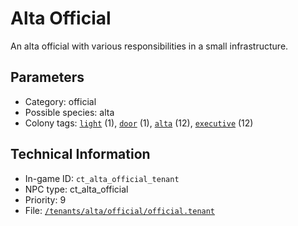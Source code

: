 # Alta Official

An alta official with various responsibilities in a small infrastructure.

## Parameters

- Category: official
- Possible species: alta
- Colony tags: [`light`](https://ceterai.github.io/MyEnternia/Wiki/Tags/Light) (1), [`door`](https://ceterai.github.io/MyEnternia/Wiki/Tags/Door) (1), [`alta`](https://ceterai.github.io/MyEnternia/Wiki/Tags/Alta) (12), [`executive`](https://ceterai.github.io/MyEnternia/Wiki/Tags/Executive) (12)

## Technical Information

- In-game ID: `ct_alta_official_tenant`
- NPC type: ct_alta_official
- Priority: 9
- File: [`/tenants/alta/official/official.tenant`](https://github.com/Ceterai/Enternia/blob/main/tenants/alta/official/official.tenant)
